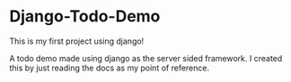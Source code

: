 # Django-Todo-Demo
This is my first project using django!

A todo demo made using django as the server sided framework.
I created this by just reading the docs as my point of reference.

